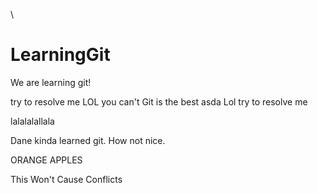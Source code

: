 
\\



# LearningGit

We are learning git!


try to resolve me LOL you can't
Git is the best
asda
Lol 
try to resolve me

lalalalallala

Dane kinda learned git.
How not nice.


ORANGE APPLES























This Won't Cause Conflicts

